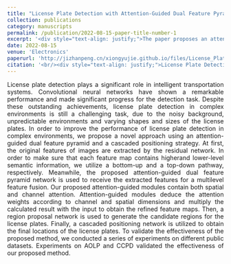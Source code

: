 ```yaml
---
title: "License Plate Detection with Attention-Guided Dual Feature Pyramid Networks in Complex Environments"
collection: publications
category: manuscripts
permalink: /publication/2022-08-15-paper-title-number-1
excerpt: '<div style="text-align: justify;">The paper proposes an attention - guided dual feature pyramid network - based license plate detection method for complex environments, validates it on datasets, and proves its superiority.</div>'
date: 2022-08-15
venue: 'Electronics'
paperurl: 'http://jizhanpeng.cn/xiongyujie.github.io/files/License_Plate_Detection_with_Attention-Guided_Dual_Feature_Pyramid_Networks_in_Complex_Environments.pdf'
citation: '<br/><div style="text-align: justify;">License Plate Detection with Attention-Guided Dual Feature Pyramid Networks in Complex Environments, Y.-J. Xiong*, Y.-B. Gao*, J.-Q. Zhang and J.-X. Ren, Electronics, 2022, 11 (23): 3895</div>'
---
```


<div style="text-align: justify;">License plate detection plays a significant role in intelligent transportation systems. Convolutional neural networks have shown a remarkable performance and made significant progress for the detection task. Despite these outstanding achievements, license plate detection in complex environments is still a challenging task, due to the noisy background, unpredictable environments and varying shapes and sizes of the license plates. In order to improve the performance of license plate detection in complex environments, we propose a novel approach using an attention-guided dual feature pyramid and a cascaded positioning strategy. At first, the original features of images are extracted by the residual network. In order to make sure that each feature map contains higherand lower-level semantic information, we utilize a bottom-up and a top-down pathway, respectively. Meanwhile, the proposed attention-guided dual feature pyramid network is used to receive the extracted features for a multilevel feature fusion. Our proposed attention-guided modules contain both spatial and channel attention. Attention-guided modules deduce the attention weights according to channel and spatial dimensions and multiply the calculated result with the input to obtain the refined feature maps. Then, a region proposal network is used to generate the candidate regions for the license plates. Finally, a cascaded positioning network is utilized to obtain the final locations of the license plates. To validate the effectiveness of the proposed method, we conducted a series of experiments on different public datasets. Experiments on AOLP and CCPD validated the effectiveness of our proposed method.</div>

<br/>
